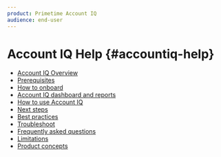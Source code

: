 ```yaml
---
product: Primetime Account IQ
audience: end-user
---
```


# Account IQ Help {#accountiq-help}

+ [Account IQ Overview](home.md)
+ [Prerequisites](prerequisites.md)
+ [How to onboard]()
+ [Account IQ dashboard and reports](dashboard-and-reports.md)
+ [How to use Account IQ]()
+ [Next steps]()
+ [Best practices]()
+ [Troubleshoot]()
+ [Frequently asked questions](faq.md)
+ [Limitations]()
+ [Product concepts](product-concepts.md)
